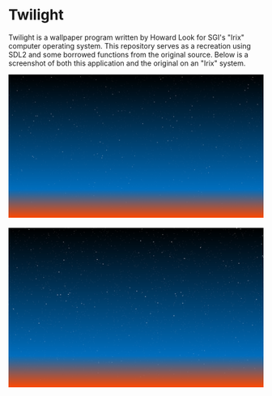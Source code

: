 # Twilight

Twilight is a wallpaper program written by Howard Look for SGI's "Irix" computer operating system. This repository serves as a recreation using SDL2 and some borrowed functions from the original source. Below is a screenshot of both this application and the original on an "Irix" system.

![Screenshot of gr_osview](res/shot.png)
<br/><br/>
![Screenshot of gr_osview](res/orig.png)

